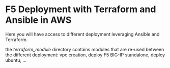 # F5 Deployment with Terraform and Ansible in AWS

Here you will have access to different deployment leveraging Ansible and Terraform.

the *terraform_module* directory contains modules that are re-used between the different deployment: vpc creation, deploy F5 BIG-IP standalone, deploy ubuntu, ...
